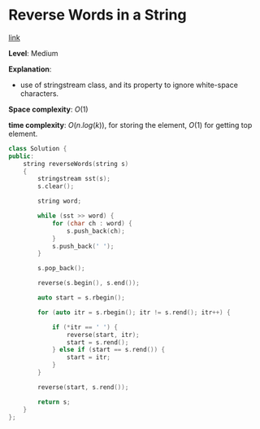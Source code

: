 # Reverse Words in a String

[link](https://leetcode.com/problems/reverse-words-in-a-string/)

**Level**: Medium

**Explanation**:

- use of stringstream class, and its property to ignore white-space characters.

**Space complexity**: $O(1)$

**time complexity**: $O(n.log(k))$, for storing the element, $O(1)$ for getting top element.

```cpp
class Solution {
public:
    string reverseWords(string s)
    {
        stringstream sst(s);
        s.clear();

        string word;

        while (sst >> word) {
            for (char ch : word) {
                s.push_back(ch);
            }
            s.push_back(' ');
        }

        s.pop_back();

        reverse(s.begin(), s.end());

        auto start = s.rbegin();

        for (auto itr = s.rbegin(); itr != s.rend(); itr++) {

            if (*itr == ' ') {
                reverse(start, itr);
                start = s.rend();
            } else if (start == s.rend()) {
                start = itr;
            }
        }

        reverse(start, s.rend());

        return s;
    }
};
```
